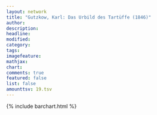```yaml
---
layout: network
title: "Gutzkow, Karl: Das Urbild des Tartüffe (1846)"
author:
description:
headline:
modified:
category:
tags:
imagefeature: 
mathjax: 
chart: 
comments: true
featured: false
list: false
amounttsv: 19.tsv
---
```

{% include barchart.html %}
